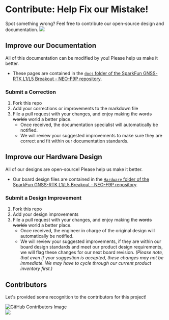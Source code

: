 # Contribute: Help Fix our Mistake!
Spot something wrong? Feel free to contribute our open-source design and documentation. <a href="https://github.com/sparkfun/SparkFun_u-blox_NEO-F9P/pulls" alt="Pull Requests"><img src="https://img.shields.io/github/issues-pr/sparkfun/SparkFun_u-blox_NEO-F9P.svg" /></a>

## Improve our Documentation
All of this documentation can be modified by you! Please help us make it better.

* These pages are contained in the [`docs` folder of the SparkFun GNSS-RTK L1/L5 Breakout - NEO-F9P repository](https://github.com/sparkfun/SparkFun_u-blox_NEO-F9P/tree/main/docs).

### Submit a Correction
1. Fork this repo
2. Add your corrections or improvements to the markdown file
3. File a pull request with your changes, and enjoy making the ~~words~~ ~~worlds~~ world a better place.
    * Once received, the documentation specialist will automatically be notified.
    * We will review your suggested improvements to make sure they are correct and fit within our documentation standards.

## Improve our Hardware Design
All of our designs are open-source! Please help us make it better.

* Our board design files are contained in the [`Hardware` folder of the SparkFun GNSS-RTK L1/L5 Breakout - NEO-F9P repository](https://github.com/sparkfun/SparkFun_u-blox_NEO-F9P/tree/main/Hardware).

### Submit a Design Improvement
1. Fork this repo
2. Add your design improvements
3. File a pull request with your changes, and enjoy making the ~~words~~ ~~worlds~~ world a better place.
    * Once received, the engineer in charge of the original design will automatically be notified.
    * We will review your suggested improvements, if they are within our board design standards and meet our product design requirements, we will flag these changes for our next board revision. *(Please note, that even if your suggestion is accepted, these changes may not be immediate. We may have to cycle through our current product inventory first.)*

## Contributors
Let's provided some recognition to the contributors for this project!

![GitHub Contributors Image](https://contrib.rocks/image?repo=sparkfun/SparkFun_u-blox_NEO-F9P/)
<br>
<a href="https://github.com/sparkfun/SparkFun_u-blox_NEO-F9P/pulls" alt="Pull Requests"><img src="https://img.shields.io/github/contributors/sparkfun/SparkFun_u-blox_NEO-F9P.svg" /></a>
